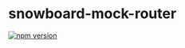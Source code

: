 # snowboard-mock-router

[![npm version](https://badge.fury.io/js/snowboard-mock-router.svg)](https://www.npmjs.com/package/snowboard-mock-router)
